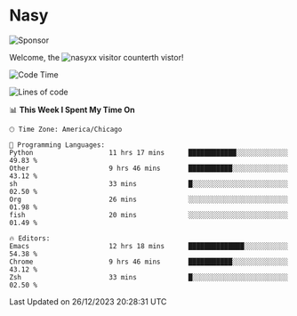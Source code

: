 # Nasy

<!--
<p align="center">
<img height="200" src="https://github-readme-stats.vercel.app/api?username=nasyxx&count_private=true&show_icons=true&theme=dracula&include_all_commits=true"/>
<img height="200" src="https://github-readme-stats.vercel.app/api/top-langs/?username=nasyxx&theme=dracula&hide=html,jupyter+notebook&count_private=true&show_icons=true"/>
</p>

  
----------------
-->

![Sponsor](https://img.shields.io/static/v1.svg?label=Sponsor&message=%E2%9D%A4&logo=GitHub&style=flat&color=pink)
 
Welcome, the ![nasyxx visitor counter](https://count.getloli.com/get/@nasyxx?theme=rule34)th vistor!
 
<!--START_SECTION:waka-->
![Code Time](http://img.shields.io/badge/Code%20Time-4%2C167%20hrs%2034%20mins-blue)

![Lines of code](https://img.shields.io/badge/From%20Hello%20World%20I%27ve%20Written-6.3%20million%20lines%20of%20code-blue)

📊 **This Week I Spent My Time On** 

```text
🕑︎ Time Zone: America/Chicago

💬 Programming Languages: 
Python                   11 hrs 17 mins      ████████████░░░░░░░░░░░░░   49.83 % 
Other                    9 hrs 46 mins       ███████████░░░░░░░░░░░░░░   43.12 % 
sh                       33 mins             █░░░░░░░░░░░░░░░░░░░░░░░░   02.50 % 
Org                      26 mins             ░░░░░░░░░░░░░░░░░░░░░░░░░   01.98 % 
fish                     20 mins             ░░░░░░░░░░░░░░░░░░░░░░░░░   01.49 % 

🔥 Editors: 
Emacs                    12 hrs 18 mins      ██████████████░░░░░░░░░░░   54.38 % 
Chrome                   9 hrs 46 mins       ███████████░░░░░░░░░░░░░░   43.12 % 
Zsh                      33 mins             █░░░░░░░░░░░░░░░░░░░░░░░░   02.50 % 
```


 Last Updated on 26/12/2023 20:28:31 UTC
<!--END_SECTION:waka-->

<!-- ![visitors](https://visitor-badge.laobi.icu/badge?page_id=nasyxx.nasyxx) -->
